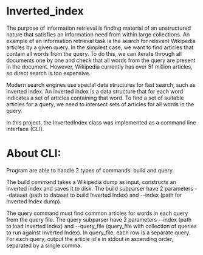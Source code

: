 # Inverted_index
The purpose of information retrieval is finding material of an unstructured nature that satisfies an information need from within large collections. An example of an information retrieval task is the search for relevant Wikipedia articles by a given query. In the simplest case, we want to find articles that contain all words from the query. To do this, we can iterate through all documents one by one and check that all words from the query are present in the document. However, Wikipedia currently has over 51 million articles, so direct search is too expensive.  

Modern search engines use special data structures for fast search, such as inverted index. An inverted index is a data structure that for each word indicates a set of articles containing that word. To find a set of suitable articles for a query, we need to intersect sets of articles for all words in the query.  

In this project, the InvertedIndex class was implemented as a command line interface (CLI).
# About CLI:
Program are able to handle 2 types of commands: build and query.  

The build command takes a Wikipedia dump as input, constructs an inverted index and saves it to disk. The build subparser have 2 parameters --dataset (path to dataset to build Inverted Index) and --index (path for Inverted Index dump).  

The query command must find common articles for words in each query from the query file. The query subparser have 2 parameters --index (path to load Inverted Index) and --query_file (query_file with collection of queries to run against
Inverted Index). In query_file, each row is a separate query. For each query, output the article id's in stdout in ascending order, separated by a single comma.
